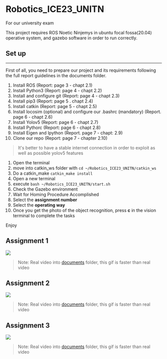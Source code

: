 # Robotics_ICE23_UNITN
For our university exam

This project requires ROS Noetic Ninjemys in ubuntu focal fossa(20.04) operative system, and gazebo software in order to run correctly.

## Set up
----------------------------
First of all, you need to prepare our project and its requirements following the full report guidelines in the documents folder.
1. Install ROS (Report: page 3 - chapt 2.1)
2. Install Python3 (Report: page 4 - chapt 2.2)
3. Install and configure git (Report: page 4 - chapt 2.3)
4. Install pip3 (Report: page 5 . chapt 2.4)
5. Install catkin (Report: page 5 - chapt 2.5)
6. Install locosim (optional) and configure our .bashrc (mandatory) (Report. page 6 - chapt 2.6)
7. Install Yolov5 (Report: page 6 - chapt 2.7)
8. Install Pythorc (Report: page 6 - chapt 2.8)
9. Install Eigen and Ipython (Report. page 7 - chapt: 2.9)
10. Clone our repo (Report: page 7 - chapter 2.10)

>It's better to have a stable internet connection in order to exploit as well as possible yolov5 features

1. Open the terminal
2. move into catkin_ws folder with `cd ~/Robotics_ICE23_UNITN/catkin_ws`
3. Do a catkin_make `catkin_make install`
4. Open a new terminal
5. execute `bash ~/Robotics_ICE23_UNITN/start.sh`
6. Check the Gazebo environment
7. Wait for Homing Procedure Accomplished
8. Select the **assignment number**
9. Select the **operating way**
10. Once you get the photo of the object recognition, press **c** in the vision terminal to complete the tasks

Enjoy

## Assignment 1
<img src="https://github.com/LordBions/Robotics_ICE23_UNITN/blob/main/documents/videos/assignment_1.gif">

>Note: Real video into [documents](https://github.com/LordBions/Robotics_ICE23_UNITN/tree/main/documents/videos/) folder, this gif is faster than real video

## Assignment 2
<img src="https://github.com/LordBions/Robotics_ICE23_UNITN/blob/main/documents/videos/assignment_2.gif">

>Note: Real video into [documents](https://github.com/LordBions/Robotics_ICE23_UNITN/tree/main/documents/videos/) folder, this gif is faster than real video

## Assignment 3
<img src="https://github.com/LordBions/Robotics_ICE23_UNITN/blob/main/documents/videos/assignment_3.gif">

>Note: Real video into [documents](https://github.com/LordBions/Robotics_ICE23_UNITN/tree/main/documents/videos/) folder, this gif is faster than real video
